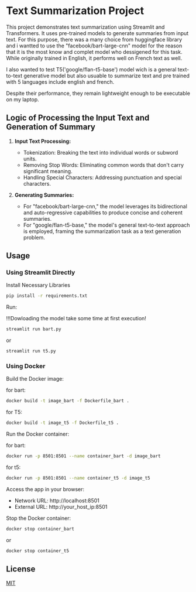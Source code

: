 # Text Summarization Project

This project demonstrates text summarization using Streamlit and Transformers. It uses pre-trained models to generate summaries from input text.
For this purpose, there was a many choice from huggingface library and i wantted to use the "facebook/bart-large-cnn" model for the reason that it is the most know and complet model who dessigened for this task. While originally trained in English, it performs well on French text as well.

I also wanted to test T5('google/flan-t5-base') model wich is a general text-to-text generative model but also usuable to summarize text and pre trained with 5 languages include english and french.

Despite their performance, they remain lightweight enough to be executable on my laptop.

## Logic of Processing the Input Text and Generation of Summary

1. **Input Text Processing:**
   - Tokenization: Breaking the text into individual words or subword units.
   - Removing Stop Words: Eliminating common words that don't carry significant meaning.
   - Handling Special Characters: Addressing punctuation and special characters.

2. **Generating Summaries:**
   - For "facebook/bart-large-cnn," the model leverages its bidirectional and auto-regressive capabilities to produce concise and coherent summaries.
   - For "google/flan-t5-base," the model's general text-to-text approach is employed, framing the summarization task as a text generation problem.



## Usage

### Using Streamlit Directly

Install Necessary Libraries

```bash
pip install -r requirements.txt
```

Run:

!!!Dowloading the model take some time at first execution!

```bash
streamlit run bart.py
```

or

```bash
streamlit run t5.py
```


### Using Docker

Build the Docker image:

for bart:
```bash
docker build -t image_bart -f Dockerfile_bart .
```

for T5:
```bash
docker build -t image_t5 -f Dockerfile_t5 .
```

Run the Docker container:

for bart:
```bash
docker run -p 8501:8501 --name container_bart -d image_bart
```
for t5:
```bash
docker run -p 8501:8501 --name container_t5 -d image_t5
```

Access the app in your browser:
- Network URL: http://localhost:8501
- External URL: http://your_host_ip:8501

Stop the Docker container:
```bash
docker stop container_bart
```
or
```bash
docker stop container_t5
```


## License

[MIT](https://choosealicense.com/licenses/mit/)